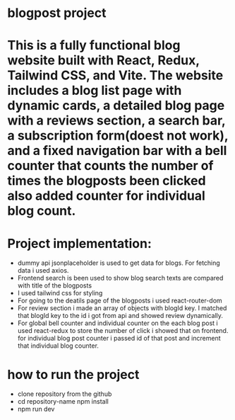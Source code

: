 # blogpost project

# This is a fully functional blog website built with React, Redux, Tailwind CSS, and Vite. The website includes a blog list page with dynamic cards, a detailed blog page with a reviews section, a search bar, a subscription form(doest not work), and a fixed navigation bar with a bell counter that counts the number of times the blogposts been clicked also added counter for individual blog count.

# Project implementation:

- dummy api jsonplaceholder is used to get data for blogs. For fetching data i used axios.
- Frontend search is been used to show blog search texts are compared with title of the blogposts
- I used tailwind css for styling
- For going to the deatils page of the blogposts i used react-router-dom
- For review section i made an array of objects with blogId key. I matched that blogId key to the id i got from api and showed review dynamically.
- For global bell counter and individual counter on the each blog post i used react-redux to store the number of click i showed that on frontend. for individual blog post counter i passed id of that post and increment that individual blog counter.

# how to run the project

- clone repository from the github
- cd repository-name npm install
- npm run dev
